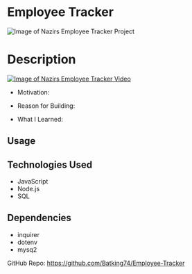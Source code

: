 # Employee Tracker

![Image of Nazirs Employee Tracker Project]()

# Description


[![Image of Nazirs Employee Tracker Video](image)](video)


- Motivation:

- Reason for Building:

- What I Learned:


## Usage



## Technologies Used
- JavaScript
- Node.js
- SQL

## Dependencies
- inquirer
- dotenv
- mysq2

GitHub Repo: https://github.com/Batking74/Employee-Tracker
